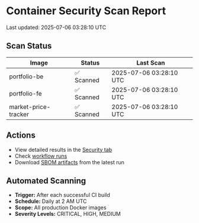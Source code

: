# Container Security Scan Report

Last updated: 2025-07-06 03:28:10 UTC

## Scan Status

| Image | Status | Last Scan |
|-------|--------|-----------|
| portfolio-be | ✅ Scanned | 2025-07-06 03:28:10 UTC |
| portfolio-fe | ✅ Scanned | 2025-07-06 03:28:10 UTC |
| market-price-tracker | ✅ Scanned | 2025-07-06 03:28:10 UTC |

## Actions

- View detailed results in the [Security tab](https://github.com/ktenman/portfolio/security/code-scanning)
- Check [workflow runs](https://github.com/ktenman/portfolio/actions/workflows/trivy-scan.yml)
- Download [SBOM artifacts](https://github.com/ktenman/portfolio/actions/workflows/trivy-scan.yml) from the latest run

## Automated Scanning

- **Trigger:** After each successful CI build
- **Schedule:** Daily at 2 AM UTC
- **Scope:** All production Docker images
- **Severity Levels:** CRITICAL, HIGH, MEDIUM

